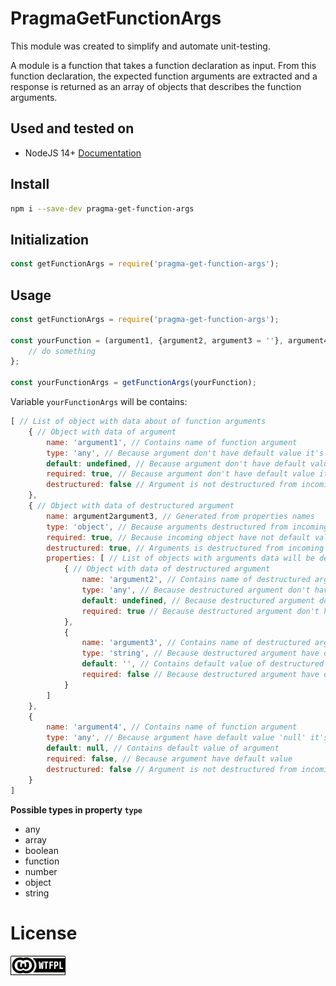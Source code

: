 # PragmaGetFunctionArgs

This module was created to simplify and automate unit-testing.

A module is a function that takes a function declaration as input. From this function declaration, the expected function arguments are extracted and a response is returned as an array of objects that describes the function arguments.

## Used and tested on ##

- NodeJS 14+ [Documentation](https://nodejs.org/dist/latest/docs/api/)

## Install ##

```bash
npm i --save-dev pragma-get-function-args
```

## Initialization ##

```javascript
const getFunctionArgs = require('pragma-get-function-args');
```

## Usage ##

```javascript
const getFunctionArgs = require('pragma-get-function-args');

const yourFunction = (argument1, {argument2, argument3 = ''}, argument4 = null) => {
	// do something
};

const yourFunctionArgs = getFunctionArgs(yourFunction);
```

Variable `yourFunctionArgs` will be contains:
```js
[ // List of object with data about of function arguments
    { // Object with data of argument
        name: 'argument1', // Contains name of function argument
        type: 'any', // Because argument don't have default value it's type is 'any'
        default: undefined, // Because argument don't have default value it's default value is undefined
        required: true, // Because argument don't have default value it's must be required
        destructured: false // Argument is not destructured from incoming object
    },
    { // Object with data of destructured argument
        name: argument2argument3, // Generated from properties names
        type: 'object', // Because arguments destructured from incoming object
        required: true, // Because incoming object have not default value
        destructured: true, // Arguments is destructured from incoming object
        properties: [ // List of objects with arguments data will be destructured from incoming object
            { // Object with data of destructured argument
                name: 'argument2', // Contains name of destructured argument
                type: 'any', // Because destructured argument don't have default value it's type is 'any'
                default: undefined, // Because destructured argument don't have default value it's default value is undefined
                required: true // Because destructured argument don't have default value it's must be required
            },
            {
                name: 'argument3', // Contains name of destructured argument
                type: 'string', // Because destructured argument have default value as string
                default: '', // Contains default value of destructured argument
                required: false // Because destructured argument have default value
            }
        ]
    },
    {
        name: 'argument4', // Contains name of function argument
        type: 'any', // Because argument have default value 'null' it's type is 'any'
        default: null, // Contains default value of argument
        required: false, // Because argument have default value
        destructured: false // Argument is not destructured from incoming object
    }
]
```

**Possible types in property `type`**
- any
- array
- boolean
- function
- number
- object
- string

# License #

[wtfpl]: wtfpl-badge-1.png "WTFPL License :)"
![No WTFPL License image :(][wtfpl]
